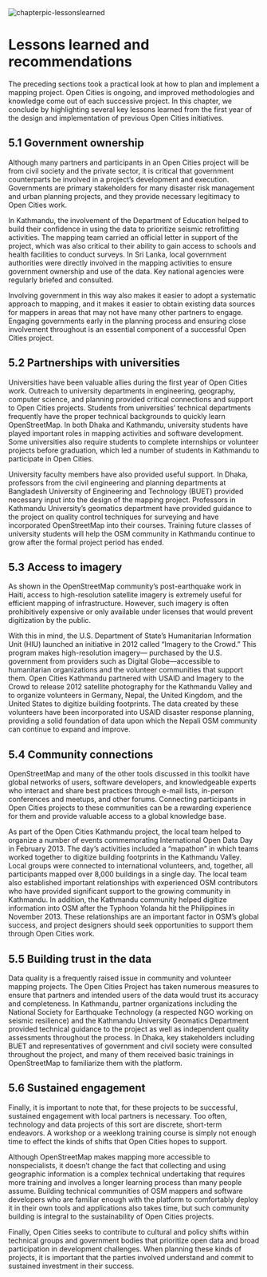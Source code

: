 <div class="c-box-image">
    <img src="/images/posts/5/chapterpic-lessonslearned.png" alt="chapterpic-lessonslearned"/>
  </div>

# Lessons learned and recommendations

The preceding sections took a practical look at how to plan and implement a mapping project. Open Cities is ongoing, and improved methodologies and knowledge come out of each successive project. In this chapter, we conclude by highlighting several key lessons learned from the first year of the design and implementation of previous Open Cities initiatives.

## 5.1 Government ownership

Although many partners and participants in an Open Cities project will be from civil society and the private sector, it is critical that government counterparts be involved in a project’s development and execution. Governments are primary stakeholders for many disaster risk management and urban planning projects, and they provide necessary legitimacy to Open Cities work.

In Kathmandu, the involvement of the Department of Education helped to build their confidence in using the data to prioritize seismic retrofitting activities. The mapping team carried an official letter in support of the project, which was also critical to their ability to gain access to schools and health facilities to conduct surveys. In Sri Lanka, local government authorities were directly involved in the mapping activities to ensure government ownership and use of the data. Key national agencies were regularly briefed and consulted. 

Involving government in this way also makes it easier to adopt a systematic approach to mapping, and it makes it easier to obtain existing data sources for mappers in areas that may not have many other partners to engage. Engaging governments early in the planning process and ensuring close involvement throughout is an essential component of a successful Open Cities project.

## 5.2 Partnerships with universities

Universities have been valuable allies during the first year of Open Cities work. Outreach to university departments in engineering, geography, computer science, and planning provided critical connections and support to Open Cities projects. Students from universities’ technical departments frequently have the proper technical backgrounds to quickly learn OpenStreetMap. In both Dhaka and Kathmandu, university students have played important roles in mapping activities and software development. Some universities also require students to complete internships or volunteer projects before graduation, which led a number of students in Kathmandu to participate in Open Cities.

University faculty members have also provided useful support. In Dhaka, professors from the civil engineering and planning departments at Bangladesh University of Engineering and Technology (BUET) provided necessary input into the design of the mapping project. Professors in Kathmandu University’s geomatics department have provided guidance to the project on quality control techniques for surveying and have incorporated OpenStreetMap into their courses. Training future classes of university students will help the OSM community in Kathmandu continue to grow after the formal project period has ended. 

## 5.3 Access to imagery

As shown in the OpenStreetMap community’s post-earthquake work in Haiti, access to high-resolution satellite imagery is extremely useful for efficient mapping of infrastructure. However, such imagery is often prohibitively expensive or only available under licenses that would prevent digitization by the public.

With this in mind, the U.S. Department of State’s Humanitarian Information Unit (HIU) launched an initiative in 2012 called “Imagery to the Crowd.” This program makes high-resolution imagery— purchased by the U.S. government from providers such as Digital Globe—accessible to humanitarian organizations and the volunteer communities that support them. Open Cities Kathmandu partnered with USAID and Imagery to the Crowd to release 2012 satellite photography for the Kathmandu Valley and to organize volunteers in Germany, Nepal, the United Kingdom, and the United States to digitize building footprints. The data created by these volunteers have been incorporated into USAID disaster response planning, providing a solid foundation of data upon which the Nepali OSM community can continue to expand and improve. 

## 5.4 Community connections

OpenStreetMap and many of the other tools discussed in this toolkit have global networks of users, software developers, and knowledgeable experts who interact and share best practices through e-mail lists, in-person conferences and meetups, and other forums. Connecting participants in Open Cities projects to these communities can be a rewarding experience for them and provide valuable access to a global knowledge base.

As part of the Open Cities Kathmandu project, the local team helped to organize a number of events commemorating International Open Data Day in February 2013. The day’s activities included a “mapathon” in which teams worked together to digitize building footprints in the Kathmandu Valley. Local groups were connected to international volunteers, and, together, all participants mapped over 8,000 buildings in a single day. The local team also established important relationships with experienced OSM contributors who have provided significant support to the growing community in Kathmandu. In addition, the Kathmandu community helped digitize information into OSM after the Typhoon Yolanda hit the Philippines in November 2013. These relationships are an important factor in OSM’s global success, and project designers should seek opportunities to support them through Open Cities work.

## 5.5 Building trust in the data

Data quality is a frequently raised issue in community and volunteer mapping projects. The Open Cities Project has taken numerous measures to ensure that partners and intended users of the data would trust its accuracy and completeness. In Kathmandu, partner organizations including the National Society for Earthquake Technology (a respected NGO working on seismic resilience) and the Kathmandu University Geomatics Department provided technical guidance to the project as well as independent quality assessments throughout the process. In Dhaka, key stakeholders including BUET and representatives of government and civil society were consulted throughout the project, and many of them received basic trainings in OpenStreetMap to familiarize them with the platform. 

## 5.6 Sustained engagement

Finally, it is important to note that, for these projects to be successful, sustained engagement with local partners is necessary. Too often, technology and data projects of this sort are discrete, short-term endeavors. A workshop or a weeklong training course is simply not enough time to effect the kinds of shifts that Open Cities hopes to support.

Although OpenStreetMap makes mapping more accessible to nonspecialists, it doesn’t change the fact that collecting and using geographic information is a complex technical undertaking that requires more training and involves a longer learning process than many people assume. Building technical communities of OSM mappers and software developers who are familiar enough with the platform to comfortably deploy it in their own tools and applications also takes time, but such community building is integral to the sustainability of Open Cities projects. 

Finally, Open Cities seeks to contribute to cultural and policy shifts within technical groups and government bodies that prioritize open data and broad participation in development challenges. When planning these kinds of projects, it is important that the parties involved understand and commit to sustained investment in their success.
